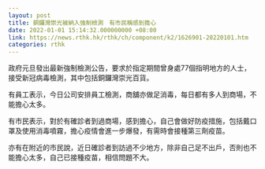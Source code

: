 ```yaml
---
layout: post
title: 銅鑼灣崇光被納入強制檢測　有市民稱感到擔心
date: 2022-01-01 15:14:32.000000000 +08:00
link: https://news.rthk.hk/rthk/ch/component/k2/1626901-20220101.htm
categories: rthk
---
```


政府元旦發出最新強制檢測公告，要求於指定期間曾身處77個指明地方的人士，接受新冠病毒檢測，其中包括銅鑼灣崇光百貨。

有員工表示，今日公司安排員工檢測，商舖亦做足消毒，每日都有多人到商場，不能擔心太多。

有市民表示，對於有確診者到過商場，感到擔心，自己會做好防疫措施，包括戴口罩及使用消毒噴霧，擔心疫情會進一步爆發，有需時會接種第三劑疫苗。

亦有在附近的市民說，近日確診者到訪過不少地方，除非自己足不出戶，否則也不能擔心太多，自己已接種疫苗，相信問題不大。
